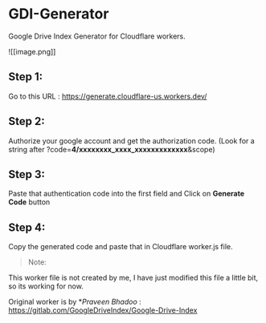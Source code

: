 # GDI-Generator
Google Drive Index Generator for Cloudflare workers.

![[image.png]]

## Step 1:
Go to this URL : https://generate.cloudflare-us.workers.dev/

## Step 2:
Authorize your google account and get the authorization code. (Look for a string after ?code=**4/xxxxxxxx_xxxx_xxxxxxxxxxxxx**&scope)

## Step 3:
Paste that authentication code into the first field and Click on **Generate Code** button

## Step 4:
Copy the generated code and paste that in Cloudflare worker.js file.


> Note: 

This worker file is not created by me, I have just modified this file a little bit, so its working for now. 

Original worker is by **Praveen Bhadoo* : https://gitlab.com/GoogleDriveIndex/Google-Drive-Index 
